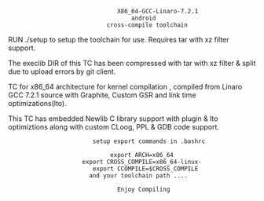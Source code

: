                                    X86_64-GCC-Linaro-7.2.1
                                       android
                                cross-compile toolchain

RUN ./setup to setup the toolchain for use. Requires tar with xz filter support.

The execlib DIR of this TC has been compressed with tar with xz filter & split due to upload errors by git client.

TC for x86_64 architecture for kernel compilation , compiled from Linaro GCC 7.2.1 source with Graphite, Custom GSR and link time optimizations(lto).

This TC has embedded Newlib C library support with plugin & lto optimiztions along with custom CLoog, PPL & GDB code support.


                            setup export commands in .bashrc

                                 export ARCH=x86_64
                         export CROSS_COMPILE=x86_64-linux-
                            export CCOMPILE=$CROSS_COMPILE
                           and your toolchain path ....
                          
                                   Enjoy Compiling
